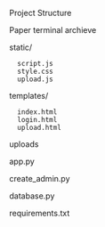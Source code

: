 Project Structure


Paper terminal archieve

static/

      script.js
      style.css
      upload.js

templates/

      index.html
      login.html
      upload.html


uploads

app.py

create_admin.py

database.py

requirements.txt

